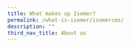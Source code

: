 ```yaml
---
title: What makes up Isomer?
permalink: /what-is-isomer/isomercms/
description: ""
third_nav_title: About us
---
```

